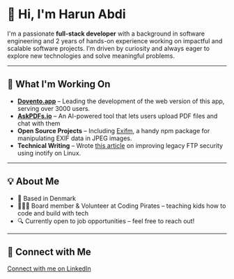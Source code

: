 

<!--
**Harun8/Harun8** is a ✨ _special_ ✨ repository because its `README.md` (this file) appears on your GitHub profile.

Here are some ideas to get you started:

- 🔭 I’m currently working on ...
- 🌱 I’m currently learning ...
- 👯 I’m looking to collaborate on ...
- 🤔 I’m looking for help with ...
- 💬 Ask me about ...
- 📫 How to reach me: ...
- 😄 Pronouns: ...
- ⚡ Fun fact: ...
-->
# 👋 Hi, I'm Harun Abdi

I'm a passionate **full-stack developer** with a background in software engineering and 2 years of hands-on experience working on impactful and scalable software projects. I’m driven by curiosity and always eager to explore new technologies and solve meaningful problems.

---

## 🚀 What I'm Working On

- **[Dovento.app](https://dovento.app)** – Leading the development of the web version of this app, serving over 3000 users.
- **[AskPDFs.io](https://www.askpdfs.io/)** – An AI-powered tool that lets users upload PDF files and chat with them
- **Open Source Projects** – Including [Exifm](https://www.npmjs.com/package/exifm), a handy npm package for manipulating EXIF data in JPEG images.
- **Technical Writing** – Wrote [this article](https://medium.com/@harunabdi8/mitigating-ftp-security-vulnerabilities-with-inotify-on-linux-5bb186a3c358) on improving legacy FTP security using inotify on Linux.

---

## 💡 About Me

- 📍 Based in Denmark  
- 🧑🏽‍🏫  Board member & Volunteer at Coding Pirates – teaching kids how to code and build with tech  
- 🔍 Currently open to job opportunities – feel free to reach out!

---

## 🤝 Connect with Me

[Connect with me on LinkedIn](https://www.linkedin.com/in/harun-abdi)
